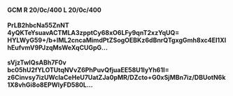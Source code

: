 #### GCM R 20/0c/400 L 20/0c/400
**PrLB2hbcNa55ZnNT**<br/>**4yQKTeYsuavACTMLA3zpptCy68xO6LFy9qnT2xzYqUQ=**<br/>**HYLWyG59+/b+IML2cncaMimdPtZSogOEBKz6dBnrQTgxgGmh8xc4EI1XIhEufvmV9PJzqMsWeXqCUGpG...**<br/><br/>
**sVjzTwIQsABh7F0v**<br/>**bc05hU2fYLOTUtqNVvZ6PhPuvQfjuaEE58U1lyYh61I=**<br/>**z6Cinvsy7izUWcIaCeHeU7UatZJa0pMR/DZcto+G0xSjMBn7iz/DBUotN6k1X8vhGi8o8EPWlyFD580L...**